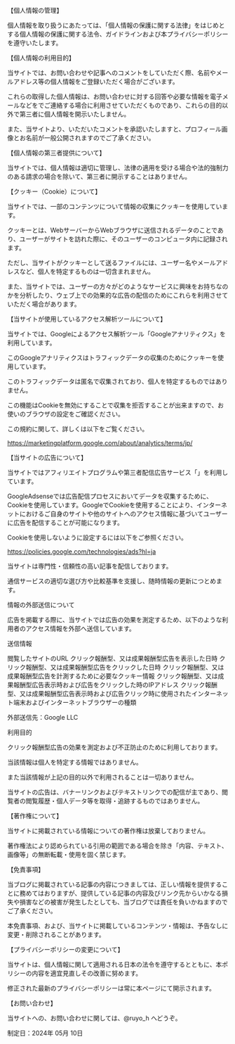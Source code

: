 
【個人情報の管理】

個人情報を取り扱うにあたっては、「個人情報の保護に関する法律」をはじめとする個人情報の保護に関する法令、ガイドラインおよび本プライバシーポリシーを遵守いたします。

【個人情報の利用目的】

当サイトでは、お問い合わせや記事へのコメントをしていただく際、名前やメールアドレス等の個人情報をご登録いただく場合がございます。

これらの取得した個人情報は、お問い合わせに対する回答や必要な情報を電子メールなどをでご連絡する場合に利用させていただくものであり、これらの目的以外で第三者に個人情報を開示いたしません。

また、当サイトより、いただいたコメントを承認いたしますと、プロフィール画像とお名前が一般公開されますのでご了承ください。

【個人情報の第三者提供について】

当サイトでは、個人情報は適切に管理し、法律の適用を受ける場合や法的強制力のある請求の場合を除いて、第三者に開示することはありません。

【クッキー（Cookie）について】

当サイトでは、一部のコンテンツについて情報の収集にクッキーを使用しています。

クッキーとは、WebサーバーからWebブラウザに送信されるデータのことであり、ユーザーがサイトを訪れた際に、そのユーザーのコンピュータ内に記録されます。

ただし、当サイトがクッキーとして送るファイルには、ユーザー名やメールアドレスなど、個人を特定するものは一切含まれません。

また、当サイトでは、ユーザーの方々がどのようなサービスに興味をお持ちなのかを分析したり、ウェブ上での効果的な広告の配信のためにこれらを利用させていただく場合があります。

【当サイトが使用しているアクセス解析ツールについて】

当サイトでは、Googleによるアクセス解析ツール「Googleアナリティクス」を利用しています。

このGoogleアナリティクスはトラフィックデータの収集のためにクッキーを使用しています。

このトラフィックデータは匿名で収集されており、個人を特定するものではありません。

この機能はCookieを無効にすることで収集を拒否することが出来ますので、お使いのブラウザの設定をご確認ください。

この規約に関して、詳しくは以下をご覧ください。

https://marketingplatform.google.com/about/analytics/terms/jp/

【当サイトの広告について】

当サイトではアフィリエイトプログラムや第三者配信広告サービス「」を利用しています。

GoogleAdsenseでは広告配信プロセスにおいてデータを収集するために、Cookieを使用しています。GoogleでCookieを使用することにより、インターネットにおけるご自身のサイトや他のサイトへのアクセス情報に基づいてユーザーに広告を配信することが可能になります。

Cookieを使用しないように設定するには以下をご参照ください。

https://policies.google.com/technologies/ads?hl=ja

当サイトは専門性・信頼性の高い記事を配信しております。

通信サービスの適切な選び方や比較基準を支援し、随時情報の更新につとめます。

情報の外部送信について

広告を掲載する際に、当サイトでは広告の効果を測定するため、以下のような利用者のアクセス情報を外部へ送信しています。

送信情報

閲覧したサイトのURL
クリック報酬型、又は成果報酬型広告を表示した日時
クリック報酬型、又は成果報酬型広告をクリックした日時
クリック報酬型、又は成果報酬型広告を計測するために必要なクッキー情報
クリック報酬型、又は成果報酬型広告表示時および広告をクリックした時のIPアドレス
クリック報酬型、又は成果報酬型広告表示時および広告クリック時に使用されたインターネット端末およびインターネットブラウザーの種類

外部送信先：Google LLC

利用目的

クリック報酬型広告の効果を測定および不正防止のために利用しております。

当該情報は個人を特定する情報ではありません。

また当該情報が上記の目的以外で利用されることは一切ありません。

当サイトの広告は、バナーリンクおよびテキストリンクでの配信が主であり、閲覧者の閲覧履歴・個人データ等を取得・追跡するものではありません。

【著作権について】

当サイトに掲載されている情報についての著作権は放棄しておりません。

著作権法により認められている引用の範囲である場合を除き「内容、テキスト、画像等」の無断転載・使用を固く禁じます。

【免責事項】

当ブログに掲載されている記事の内容につきましては、正しい情報を提供することに務めてはおりますが、提供している記事の内容及びリンク先からいかなる損失や損害などの被害が発生したとしても、当ブログでは責任を負いかねますのでご了承ください。

本免責事項、および、当サイトに掲載しているコンテンツ・情報は、予告なしに変更・削除されることがあります。

【プライバシーポリシーの変更について】

当サイトは、個人情報に関して適用される日本の法令を遵守するとともに、本ポリシーの内容を適宜見直しその改善に努めます。

修正された最新のプライバシーポリシーは常に本ページにて開示されます。

【お問い合わせ】

当サイトへの、お問い合わせに関しては、@ruyo_h へどうぞ。

制定日：2024年 05月 10日